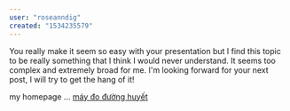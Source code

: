 ```yaml
---
user: "roseanndig"
created: "1534235579"
---
```


You really make it seem so easy with your presentation but I find this topic 
to be really something that I think I would never understand.
It seems too complex and extremely broad for me.
I'm looking forward for your next post, 
I will try to get the hang of it!

my homepage ... <a href="https://ytenamgiao.com/">máy đo đường huyết</a>

